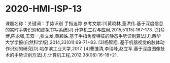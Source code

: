 # 2020-HMI-ISP-13
课题名称：关键词：手势识别 手指追踪
参考文献:[1]黄晓林,董洪伟.基于深度信息的实时手势识别和虚拟书写系统[J].计算机工程与应用,2015,51(15):167-173.
[2]俞博,陈永强,王双一,张文龙,黄颖姝.基于手指角度特征的静态手势识别算法[J].西华大学学报(自然科学版),2014,33(01):69-71+83.
[3]杨智翔. 基于机器视觉的肢体动作识别的研究[D].哈尔滨工业大学,2017.
[4]曹雏清,李瑞峰,赵立军.基于深度图像技术的手势识别方法[J].计算机工程,2012,38(08):16-18+21.
